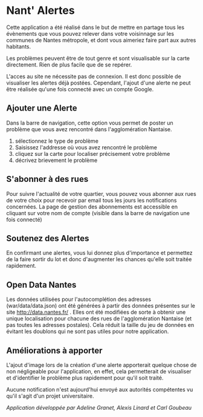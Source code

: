 Nant' Alertes
========

Cette application a été réalisé dans le but de mettre en partage tous les évènements que vous pouvez relever dans votre voisinnage sur les communes de Nantes métropole, et dont vous aimeriez faire part aux autres habitants.

Les problèmes peuvent être de tout genre et sont visualisable sur la carte directement. Rien de plus facile que de se repérer.

L'acces au site ne nécessite pas de connexion. Il est donc possible de visualiser les alertes déjà postées.
Cependant, l'ajout d'une alerte ne peut être réalisée qu'une fois connecté avec un compte Google. 

## Ajouter une Alerte

Dans la barre de navigation, cette option vous permet de poster un problème que vous avez rencontré dans l'agglomération Nantaise.

1. sélectionnez le type de problème
2. Saisissez l'addresse où vous avez rencontré le problème
3. cliquez sur la carte pour localiser précisement votre problème
4. décrivez brievement le problème

## S'abonner à des rues

Pour suivre l'actualité de votre quartier, vous pouvez vous abonner aux rues de votre choix pour recevoir par email tous les jours les notifications concernées. La page de gestion des abonnements est accessible en cliquant sur votre nom de compte (visible dans la barre de navigation une fois connecté)

## Soutenez des Alertes

En confirmant une alertes, vous lui donnez plus d'importance et permettez de la faire sortir du lot et donc d'augmenter les chances qu'elle soit traitée rapidement.

## Open Data Nantes

Les données utilisées pour l'autocomplétion des adresses (war/data/data.json) ont été générées à partir des données présentes sur le site http://data.nantes.fr/ . Elles ont été modifiées de sorte à obtenir une unique localisation pour chacune des rues de l'agglomération Nantaise (et pas toutes les adresses postales). Cela réduit la taille du jeu de données en évitant les doublons qui ne sont pas utiles pour notre application.

## Améliorations à apporter

L'ajout d'image lors de la création d'une alerte apporterait quelque chose de non négligeable pour l'application, en effet, cela permetterait de visualiser et d'identifier le problème plus rapidement pour qu'il soit traité.

Aucune notification n'est aujourd'hui envoyé aux autorités compétentes vu qu'il s'agit d'un projet universitaire.

*Application développée par Adeline Granet, Alexis Linard et Carl Goubeau*
